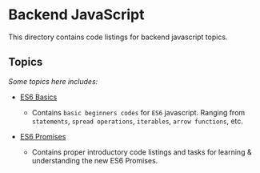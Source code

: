# Backend JavaScript
This directory contains code listings for backend javascript topics.

## Topics
*Some topics here includes:*
* [ES6 Basics](0X00-ES6_basic)
    - Contains `basic beginners codes` for `ES6` javascript. Ranging from `statements`, `spread operations`, `iterables`, `arrow functions`, etc.
 
* [ES6 Promises](0X01-ES6_promise)
    - Contains proper introductory code listings and tasks for learning & understanding the new ES6 Promises.
